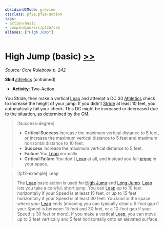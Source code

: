 ```yaml
---
obsidianUIMode: preview
cssclass: pf2e,pf2e-action
tags:
- action/basic
- compendium/src/pf2e/crb
aliases: ["High Jump"]
---
```

# High Jump (basic) [>>](../core-rulebook/chapter-9-playing-the-game.md#Actions "Two-Action")
*Source: Core Rulebook p. 242*  

**Skill** [athletics](../../Compendium/skills.md#Athletics) (untrained)
- **Activity**: Two-Action

You Stride, then make a vertical [Leap](leap.md) and attempt a DC 30 [Athletics](../../Compendium/skills.md#Athletics) check to increase the height of your jump. If you didn't [Stride](stride.md) at least 10 feet, you automatically fail your check. This DC might be increased or decreased due to the situation, as determined by the GM.

> [!success-degree] 
> - **Critical Success** Increase the maximum vertical distance to 8 feet, or increase the maximum vertical distance to 5 feet and maximum horizontal distance to 10 feet.
> - **Success** Increase the maximum vertical distance to 5 feet.
> - **Failure** You [Leap](leap.md) normally.
> - **Critical Failure** You don't [Leap](leap.md) at all, and instead you fall [prone](../conditions.md#Prone) in your space.

> [!pf2-example] Leap
> 
> The [Leap](leap.md) basic action is used for [High Jump](../../../..//TTRPGShare-Pathfinder-2E-Vault/rules/actions/high-jump.md) and [Long Jump](long-jump.md). [Leap](leap.md) lets you take a careful, short jump. You can [Leap](leap.md) up to 10 feet horizontally if your Speed is at least 15 feet, or up to 15 feet horizontally if your Speed is at least 30 feet. You land in the space where your [Leap](leap.md) ends (meaning you can typically clear a 5-foot gap if your Speed is between 15 feet and 30 feet, or a 10-foot gap if your Speed is 30 feet or more). If you make a vertical [Leap](leap.md), you can move up to 3 feet vertically and 5 feet horizontally onto an elevated surface.